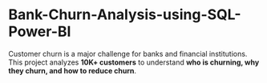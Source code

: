 # Bank-Churn-Analysis-using-SQL-Power-BI
Customer churn is a major challenge for banks and financial institutions.  
This project analyzes **10K+ customers** to understand **who is churning, why they churn, and how to reduce churn**.
